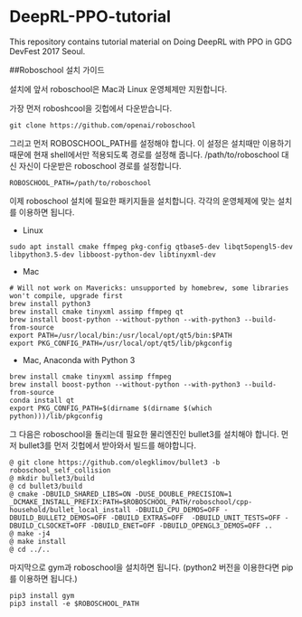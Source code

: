 # DeepRL-PPO-tutorial
This repository contains tutorial material on Doing DeepRL with PPO in GDG DevFest 2017 Seoul.



##Roboschool 설치 가이드

설치에 앞서 roboschool은 Mac과 Linux 운영체제만 지원합니다.

가장 먼저 roboshcool을 깃헙에서 다운받습니다.

```
git clone https://github.com/openai/roboschool
```



그리고 먼저 ROBOSCHOOL_PATH를 설정해야 합니다. 이 설정은 설치때만 이용하기 때문에 현재 shell에서만 적용되도록 경로를 설정해 줍니다. /path/to/roboschool 대신 자신이 다운받은 roboschool 경로를 설정합니다.

```
ROBOSCHOOL_PATH=/path/to/roboschool
```



이제 roboschool 설치에 필요한 패키지들을 설치합니다. 각각의 운영체제에 맞는 설치를 이용하면 됩니다.

- Linux

```
sudo apt install cmake ffmpeg pkg-config qtbase5-dev libqt5opengl5-dev libpython3.5-dev libboost-python-dev libtinyxml-dev
```

- Mac

```
# Will not work on Mavericks: unsupported by homebrew, some libraries won't compile, upgrade first
brew install python3
brew install cmake tinyxml assimp ffmpeg qt
brew install boost-python --without-python --with-python3 --build-from-source
export PATH=/usr/local/bin:/usr/local/opt/qt5/bin:$PATH
export PKG_CONFIG_PATH=/usr/local/opt/qt5/lib/pkgconfig
```

- Mac, Anaconda with Python 3

```
brew install cmake tinyxml assimp ffmpeg
brew install boost-python --without-python --with-python3 --build-from-source
conda install qt
export PKG_CONFIG_PATH=$(dirname $(dirname $(which python)))/lib/pkgconfig
```



그 다음은 roboschool을 돌리는데 필요한 물리엔진인 bullet3를 설치해야 합니다. 먼저 bullet3를 먼저 깃헙에서 받아와서 빌드를 해야합니다.

```
@ git clone https://github.com/olegklimov/bullet3 -b roboschool_self_collision
@ mkdir bullet3/build
@ cd bullet3/build
@ cmake -DBUILD_SHARED_LIBS=ON -DUSE_DOUBLE_PRECISION=1 _DCMAKE_INSTALL_PREFIX:PATH=$ROBOSCHOOL_PATH/roboschool/cpp-household/bullet_local_install -DBUILD_CPU_DEMOS=OFF -DBUILD_BULLET2_DEMOS=OFF -DBUILD_EXTRAS=OFF  -DBUILD_UNIT_TESTS=OFF -DBUILD_CLSOCKET=OFF -DBUILD_ENET=OFF -DBUILD_OPENGL3_DEMOS=OFF ..
@ make -j4
@ make install
@ cd ../..
```



마지막으로 gym과 roboschool을 설치하면 됩니다. (python2 버전을 이용한다면 pip를 이용하면 됩니다.)

```
pip3 install gym
pip3 install -e $ROBOSCHOOL_PATH
```